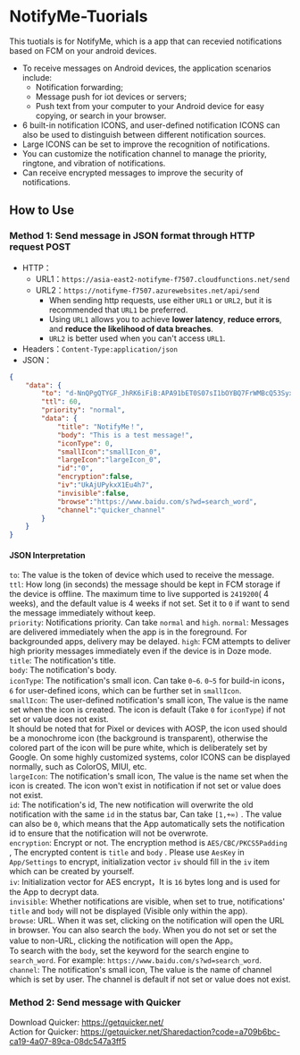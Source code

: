 # NotifyMe-Tuorials
This tuotials is for NotifyMe, which is a app that can recevied notifications based on FCM on your android devices.
* To receive messages on Android devices, the application scenarios include:  
  * Notification forwarding;  
  * Message push for iot devices or servers;  
  * Push text from your computer to your Android device for easy copying, or search in your browser.  
* 6 built-in notification ICONS, and user-defined notification ICONS can also be used to distinguish between different notification sources.  
* Large ICONS can be set to improve the recognition of notifications.  
* You can customize the notification channel to manage the priority, ringtone, and vibration of notifications.  
* Can receive encrypted messages to improve the security of notifications.  
## How to Use
### Method 1: Send message in JSON format through HTTP request POST  
- HTTP：
  - URL1：`https://asia-east2-notifyme-f7507.cloudfunctions.net/send`
  - URL2：`https://notifyme-f7507.azurewebsites.net/api/send`
    - When sending http requests, use either `URL1` or `URL2`, but it is recommended that `URL1` be preferred.
    - Using `URL1` allows you to achieve **lower latency**, **reduce errors**, and **reduce the likelihood of data breaches**.
    - `URL2` is better used when you can't access `URL1`.
- Headers：`Content-Type:application/json`  
- JSON：  
```JSON
{
    "data": {
        "to": "d-NnQPgQTYGF_JhRK6iFiB:APA91bET0S07sI1bOYBQ7FrWMBcQ53SyxnwO-ODXP19mDzku4ZijawFSQFT_LZ5cUqKPjDbd61-UBzzNiiiz_vkkYoK6jnu-zWU2qo1mDKYdy2wnjsZ99g_9j-vZ-5sm2QwNDWYAF_vh",
        "ttl": 60,
        "priority": "normal",
        "data": {
            "title": "NotifyMe！",
            "body": "This is a test message!",
            "iconType": 0,
            "smallIcon":"smallIcon_0",
            "largeIcon":"largeIcon_0",
            "id":"0",
            "encryption":false,
            "iv":"UkAjUPykxX1Eu4h7",
            "invisible":false,
            "browse":"https://www.baidu.com/s?wd=search_word",
            "channel":"quicker_channel"
        }
    }
}
```
#### JSON Interpretation  
`to`: The value is the token of device which used to receive the message.  
`ttl`: How long (in seconds) the message should be kept in FCM storage if the device is offline. The maximum time to live supported is `2419200`( 4 weeks), and the default value is 4 weeks if not set. Set it to `0` if want to send the message immediately without keep.  
`priority`: Notifications priority. Can take `normal` and `high`. `normal`: Messages are delivered immediately when the app is in the foreground. For backgrounded apps, delivery may be delayed. `high`: FCM attempts to deliver high priority messages immediately even if the device is in Doze mode.   
`title`: The notification's title.  
`body`: The notification's body.  
`iconType`: The notification's small icon. Can take `0~6`. `0~5` for build-in icons，`6` for user-defined icons, which can be further set in `smallIcon`.  
`smallIcon`: The user-defined notification's small icon, The value is the name set when the icon is created. The icon is default (Take `0` for `iconType`) if not set or value does not exist.   
It should be noted that for Pixel or devices with AOSP, the icon used should be a monochrome icon (the background is transparent), otherwise the colored part of the icon will be pure white, which is deliberately set by Google. On some highly customized systems, color ICONS can be displayed normally, such as ColorOS, MIUI, etc.  
`largeIcon`: The notification's small icon, The value is the name set when the icon is created. The icon won't exist in notification if not set or value does not exist.  
`id`: The notification's id, The new notification will overwrite the old notification with the same `id` in the status bar, Can take `[1,+∞)` . The value can also be `0`, which means that the App automatically sets the notification id to ensure that the notification will not be overwrote.  
`encryption`: Encrypt or not. The encryption method is `AES/CBC/PKCS5Padding` , The encrypted content is `title` and `body` . Please use `AesKey` in `App/Settings` to encrypt, initialization vector `iv` should fill in the `iv` item which can be created by yourself.  
`iv`: Initialization vector for AES encrypt，It is `16` bytes long and is used for the App to decrypt data.  
`invisible`: Whether notifications are visible, when set to true, notifications' `title` and `body` will not be displayed (Visible only within the app).  
`browse`: URL. When it was set, clicking on the notification will open the URL in browser. You can also search the `body`. When you do not set or set the value to non-URL, clicking the notification will open the App。  
To search with the `body`, set the keyword for the search engine to `search_word`. For example: `https://www.baidu.com/s?wd=search_word`.  
`channel`: The notification's small icon, The value is the name of channel which is set by user. The channel is default if not set or value does not exist.  
### Method 2: Send message with Quicker  
Download Quicker: https://getquicker.net/  
Action for Quicker: https://getquicker.net/Sharedaction?code=a709b6bc-ca19-4a07-89ca-08dc547a3ff5  
